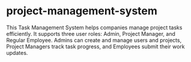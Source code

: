 # project-management-system
This Task Management System helps companies manage project tasks efficiently. It supports three user roles: Admin, Project Manager, and Regular Employee. Admins can create and manage users and projects, Project Managers track task progress, and Employees submit their work updates.
